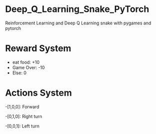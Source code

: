# Deep_Q_Learning_Snake_PyTorch
Reinforcement Learning and Deep Q Learning snake with pygames and pytorch


# Reward System
- eat food: +10
- Game Over: -10
- Else: 0

# Actions System

-[1,0,0]: Forward

-[0,1,0]: Right turn

-[0,0,1]: Left turn